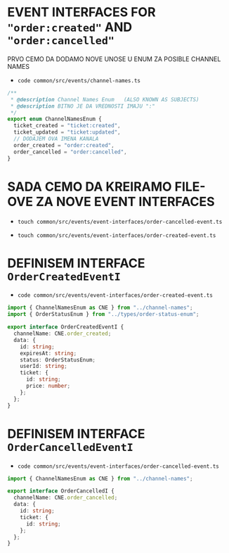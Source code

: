 # EVENT INTERFACES FOR `"order:created"` AND `"order:cancelled"`

PRVO CEMO DA DODAMO NOVE UNOSE U ENUM ZA POSIBLE CHANNEL NAMES

- `code common/src/events/channel-names.ts`

```ts
/**
 * @description Channel Names Enum   (ALSO KNOWN AS SUBJECTS)
 * @description BITNO JE DA VREDNOSTI IMAJU ":"
 */
export enum ChannelNamesEnum {
  ticket_created = "ticket:created",
  ticket_updated = "ticket:updated",
  // DODAJEM OVA IMENA KANALA
  order_created = "order:created",
  order_cancelled = "order:cancelled",
}
```

# SADA CEMO DA KREIRAMO FILE-OVE ZA NOVE EVENT INTERFACES

- `touch common/src/events/event-interfaces/order-cancelled-event.ts`

- `touch common/src/events/event-interfaces/order-created-event.ts`

# DEFINISEM INTERFACE `OrderCreatedEventI`

- `code common/src/events/event-interfaces/order-created-event.ts`

```ts
import { ChannelNamesEnum as CNE } from "../channel-names";
import { OrderStatusEnum } from "../types/order-status-enum";

export interface OrderCreatedEventI {
  channelName: CNE.order_created;
  data: {
    id: string;
    expiresAt: string;
    status: OrderStatusEnum;
    userId: string;
    ticket: {
      id: string;
      price: number;
    };
  };
}
```

# DEFINISEM INTERFACE `OrderCancelledEventI`

- `code common/src/events/event-interfaces/order-cancelled-event.ts`

```ts
import { ChannelNamesEnum as CNE } from "../channel-names";

export interface OrderCancelledI {
  channelName: CNE.order_cancelled;
  data: {
    id: string;
    ticket: {
      id: string;
    };
  };
}
```
